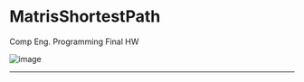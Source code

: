 # MatrisShortestPath
Comp Eng. Programming Final HW

![image](https://user-images.githubusercontent.com/81562942/175329217-713f9619-7dc0-4133-b7b4-0cfe5dfe19c7.png)

----------------------------------------------------------------------------------------------------------------------
